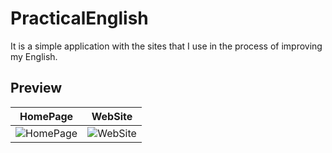 # PracticalEnglish
It is a simple application with the sites that I use in the process of improving my English.

## Preview
| HomePage | WebSite |
| ------ | ----- |
| ![HomePage](https://user-images.githubusercontent.com/32392406/200137955-1ff860ad-60c0-4dd6-be91-6595f6d417de.png) | ![WebSite](https://user-images.githubusercontent.com/32392406/200137957-e6a02e04-a967-4016-8f10-318766020c33.png) |
